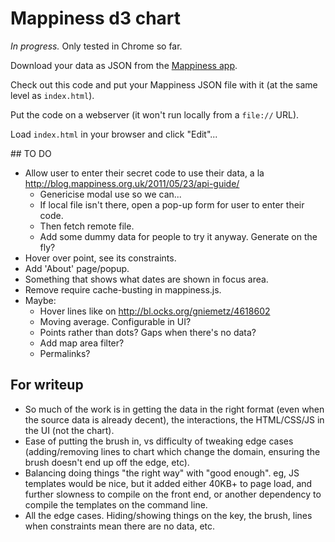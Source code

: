 # Mappiness d3 chart

*In progress.* Only tested in Chrome so far.

Download your data as JSON from the [Mappiness app](http://www.mappiness.org.uk/). 

Check out this code and put your Mappiness JSON file with it (at the same level
as `index.html`).

Put the code on a webserver (it won't run locally from a `file://` URL).

Load `index.html` in your browser and click "Edit"...


## TO DO

* Allow user to enter their secret code to use their data, a la
  http://blog.mappiness.org.uk/2011/05/23/api-guide/
  * Genericise modal use so we can...
  * If local file isn't there, open a pop-up form for user to enter their code.
  * Then fetch remote file.
  * Add some dummy data for people to try it anyway. Generate on the fly?
* Hover over point, see its constraints.
* Add 'About' page/popup.
* Something that shows what dates are shown in focus area.
* Remove require cache-busting in mappiness.js.
* Maybe:
  * Hover lines like on http://bl.ocks.org/gniemetz/4618602
  * Moving average. Configurable in UI?
  * Points rather than dots? Gaps when there's no data?
  * Add map area filter?
  * Permalinks?


## For writeup

* So much of the work is in getting the data in the right format (even when the source data is already decent), the interactions, the HTML/CSS/JS in the UI (not the chart).
* Ease of putting the brush in, vs difficulty of tweaking edge cases (adding/removing lines to chart which change the domain, ensuring the brush doesn't end up off the edge, etc).
* Balancing doing things "the right way" with "good enough". eg, JS templates would be nice, but it added either 40KB+ to page load, and further slowness to compile on the front end, or another dependency to compile the templates on the command line.
* All the edge cases. Hiding/showing things on the key, the brush, lines when constraints mean there are no data, etc.
